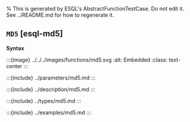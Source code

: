 % This is generated by ESQL's AbstractFunctionTestCase. Do not edit it. See ../README.md for how to regenerate it.

## `MD5` [esql-md5]

**Syntax**

:::{image} ../../../images/functions/md5.svg
:alt: Embedded
:class: text-center
:::


:::{include} ../parameters/md5.md
:::

:::{include} ../description/md5.md
:::

:::{include} ../types/md5.md
:::

:::{include} ../examples/md5.md
:::
